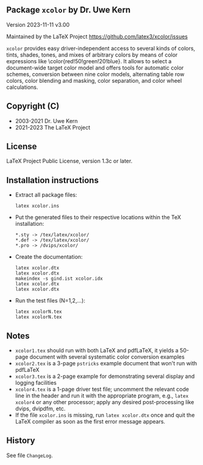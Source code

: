 ## Package `xcolor` by Dr. Uwe Kern

Version 2023-11-11 v3.00

Maintained by the LaTeX Project https://github.com/latex3/xcolor/issues

`xcolor` provides easy driver-independent access to several kinds of
colors, tints, shades, tones, and mixes of arbitrary colors by means of
color expressions like \color{red!50!green!20!blue}.
It allows to select a document-wide target color model and offers tools
for automatic color schemes, conversion between nine color models,
alternating table row colors, color blending and masking, color
separation, and color wheel calculations.

## Copyright (C)
- 2003-2021    Dr. Uwe Kern 
- 2021-2023    The LaTeX Project 

## License
LaTeX Project Public License, version 1.3c or later.

## Installation instructions

* Extract all package files:
  
  ~~~~
  latex xcolor.ins
  ~~~~

* Put the generated files to their respective locations
within the TeX installation:

  ~~~~
  *.sty -> /tex/latex/xcolor/
  *.def -> /tex/latex/xcolor/
  *.pro -> /dvips/xcolor/
  ~~~~

* Create the documentation:

  ~~~~ 
  latex xcolor.dtx
  latex xcolor.dtx
  makeindex -s gind.ist xcolor.idx
  latex xcolor.dtx
  latex xcolor.dtx
  ~~~~
  
* Run the test files (N=1,2,...):

  ~~~~
  latex xcolorN.tex
  latex xcolorN.tex
  ~~~~

## Notes

- `xcolor1.tex` should run with both LaTeX and pdfLaTeX, it yields a
  50-page document with several systematic color conversion examples
- `xcolor2.tex` is a 3-page `pstricks` example document that won't run
  with pdfLaTeX
- `xcolor3.tex` is a 2-page example for demonstrating several display
  and logging facilities
- `xcolor4.tex` is a 1-page driver test file;
  uncomment the relevant code line in the header and run it with the
  appropriate program, e.g., `latex xcolor4` or any other processor;
  apply any desired post-processing like dvips, dvipdfm, etc.
- If the file `xcolor.ins` is missing, run `latex xcolor.dtx` once
  and quit the LaTeX compiler as soon as the first error message
  appears.

## History

See file `ChangeLog`.
